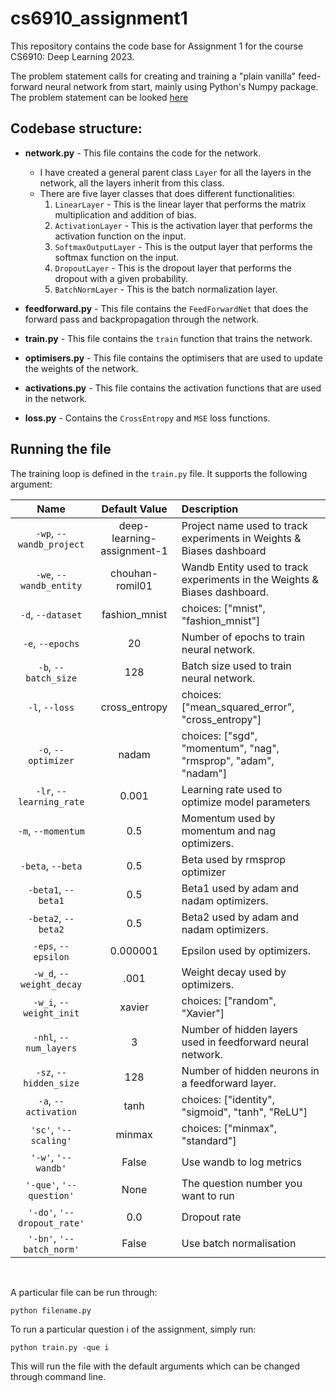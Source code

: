 # cs6910_assignment1

This repository contains the code base for Assignment 1 for the course CS6910: Deep Learning 2023. 


The problem statement calls for creating and training a "plain vanilla" feed-forward neural network from start, mainly using Python's Numpy package. 
The problem statement can be looked [here](https://wandb.ai/berserank/CS6910%20Assignment%201/reports/CS6910-Assignment-1--VmlldzozNzM0MTc4?accessToken=dmmeww9v6vdgsduqvh993yw1q821vpf18kjg2xj1z4ltgepapth6fkoyudkyfry8)

## Codebase structure: 
* __network.py__ - This file contains the code for the network.
    - I have created a general parent class `Layer` for all the layers in the network, all the layers inherit from this class. 
    - There are five layer classes that does different functionalities: 
        1. `LinearLayer` - This is the linear layer that performs the matrix multiplication and addition of bias.
        2. `ActivationLayer` - This is the activation layer that performs the activation function on the input.
        3. `SoftmaxOutputLayer` - This is the output layer that performs the softmax function on the input.
        4. `DropoutLayer` - This is the dropout layer that performs the dropout with a given probability.
        5. `BatchNormLayer` - This is the batch normalization layer.

* __feedforward.py__ - This file contains the `FeedForwardNet` that does the forward pass and backpropagation through the network.

* __train.py__ - This file contains the `train` function that trains the network. 

* __optimisers.py__ - This file contains the optimisers that are used to update the weights of the network.

* __activations.py__ - This file contains the activation functions that are used in the network.

* __loss.py__ - Contains the `CrossEntropy` and `MSE` loss functions.

## Running the file
The training loop is defined in the `train.py` file. It supports the following argument:


| Name | Default Value | Description |
| :---: | :-------------: | :----------- |
| `-wp`, `--wandb_project` | deep-learning-assignment-1 | Project name used to track experiments in Weights & Biases dashboard |
| `-we`, `--wandb_entity` | chouhan-romil01  | Wandb Entity used to track experiments in the Weights & Biases dashboard. |
| `-d`, `--dataset` | fashion_mnist | choices:  ["mnist", "fashion_mnist"] |
| `-e`, `--epochs` | 20 |  Number of epochs to train neural network.|
| `-b`, `--batch_size` | 128 | Batch size used to train neural network. | 
| `-l`, `--loss` | cross_entropy | choices:  ["mean_squared_error", "cross_entropy"] |
| `-o`, `--optimizer` | nadam | choices:  ["sgd", "momentum", "nag", "rmsprop", "adam", "nadam"] | 
| `-lr`, `--learning_rate` | 0.001 | Learning rate used to optimize model parameters | 
| `-m`, `--momentum` | 0.5 | Momentum used by momentum and nag optimizers. |
| `-beta`, `--beta` | 0.5 | Beta used by rmsprop optimizer | 
| `-beta1`, `--beta1` | 0.5 | Beta1 used by adam and nadam optimizers. | 
| `-beta2`, `--beta2` | 0.5 | Beta2 used by adam and nadam optimizers. |
| `-eps`, `--epsilon` | 0.000001 | Epsilon used by optimizers. |
| `-w_d`, `--weight_decay` | .001 | Weight decay used by optimizers. |
| `-w_i`, `--weight_init` | xavier | choices:  ["random", "Xavier"] | 
| `-nhl`, `--num_layers` | 3 | Number of hidden layers used in feedforward neural network. | 
| `-sz`, `--hidden_size` | 128 | Number of hidden neurons in a feedforward layer. |
| `-a`, `--activation` | tanh | choices:  ["identity", "sigmoid", "tanh", "ReLU"] |
|`'sc'`, `'--scaling'` | minmax | choices: ["minmax", "standard"] |
|`'-w'`, `'--wandb'` | False | Use wandb to log metrics |
|`'-que'`, `'--question'` | None | The question number you want to run |
|`'-do'`, `'--dropout_rate'` | 0.0 | Dropout rate |
|`'-bn'`, `'--batch_norm'` | False | Use batch normalisation |

<br>


A particular file can be run through: 
```
python filename.py
```

To run a particular question i of the assignment, simply run: 
```
python train.py -que i
```  
This will run the file with the default arguments which can be changed through command line.

